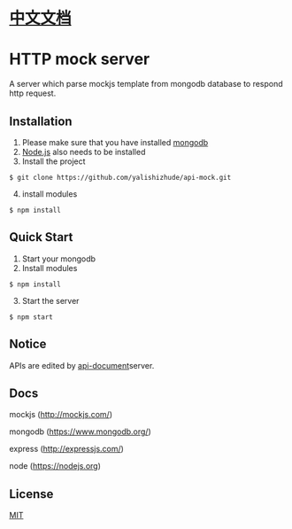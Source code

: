 # [中文文档](https://github.com/yalishizhude/api-mock/blob/master/readme_zh.md)

# HTTP mock server

A server which parse mockjs template from mongodb database to respond http request.

## Installation

1. Please make sure that you have installed [mongodb](https://www.mongodb.org/)
2. [Node.js](https://nodejs.org) also needs to be installed
3. Install the project
```
$ git clone https://github.com/yalishizhude/api-mock.git
```
4. install modules
```
$ npm install
```

## Quick Start

1. Start your mongodb
2. Install modules

```
$ npm install
```

3. Start the server

```
$ npm start
```

## Notice

APIs are edited by [api-document](https://github.com/yalishizhude/api-document)server.

## Docs

mockjs (http://mockjs.com/)

mongodb (https://www.mongodb.org/)

express (http://expressjs.com/)

node (https://nodejs.org)

## License

  [MIT](LICENSE)
